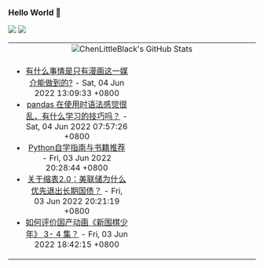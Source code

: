 ### Hello World 👋

[![](https://img.shields.io/badge/@ChenLittleBlack-1a6c81?style=flat&logo=java&logoColor=1a6c81&label=Java&colorA=ffffff)](https://www.java.com/)
[![](https://img.shields.io/badge/@ChenLittleBlack-41b883?style=flat&logo=vuedotjs&logoColor=41b883&label=Vue&colorA=ffffff)](https://cn.vuejs.org/)

<table>
<tr>
<td colspan="2" style="text-align: center;">
<img alt="ChenLittleBlack's GitHub Stats" src="https://github-readme-stats.vercel.app/api?username=ChenLittleBlack&show_icons=true&icon_color=CE1D2D&text_color=718096&bg_color=ffffff&hide_title=true" />
</td>
</tr>
<tr>
<td align="center" valign="middle">

<!-- START_SECTION:blog -->
* <a href='http://www.zhihu.com/question/535590151/answer/2513470814?utm_campaign=rss&utm_medium=rss&utm_source=rss&utm_content=title' target='_blank'>有什么事情是只有漫画这一媒介能做到的?</a> - Sat, 04 Jun 2022 13:09:33 +0800
* <a href='http://www.zhihu.com/question/289788451/answer/2495499460?utm_campaign=rss&utm_medium=rss&utm_source=rss&utm_content=title' target='_blank'>pandas 在使用时语法感觉很乱，有什么学习的技巧吗？</a> - Sat, 04 Jun 2022 07:57:26 +0800
* <a href='http://zhuanlan.zhihu.com/p/523792371?utm_campaign=rss&utm_medium=rss&utm_source=rss&utm_content=title' target='_blank'>Python自学指南与书籍推荐</a> - Fri, 03 Jun 2022 20:28:44 +0800
* <a href='http://zhuanlan.zhihu.com/p/520560900?utm_campaign=rss&utm_medium=rss&utm_source=rss&utm_content=title' target='_blank'>关于缩表2.0：美联储为什么优先退出长期国债？</a> - Fri, 03 Jun 2022 20:21:19 +0800
* <a href='http://www.zhihu.com/question/535902362/answer/2513419319?utm_campaign=rss&utm_medium=rss&utm_source=rss&utm_content=title' target='_blank'>如何评价国产动画《新围棋少年》 3- 4 集？</a> - Fri, 03 Jun 2022 18:42:15 +0800
<!-- END_SECTION:blog -->

</td>
<td valign="middle" width="50%">

<!-- START_SECTION:douban -->

<!-- END_SECTION:douban -->

</td>
</tr>
</table>
